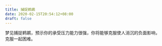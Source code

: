 ```yaml
---
title: 捕捉鹈鹕
date: 2020-02-15T20:54:12+08:00
draft: false
---
```


梦见捕捉鹈鹕，预示你的承受压力能力很强，你将能够克服使人消沉的负面影响，克服一起困难。

